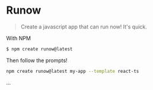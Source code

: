 # Runow

> Create a javascript app that can run now! It's quick.


With NPM
```bash
$ npm create runow@latest
```

Then follow the prompts!

```bash
npm create runow@latest my-app --template react-ts
```

...